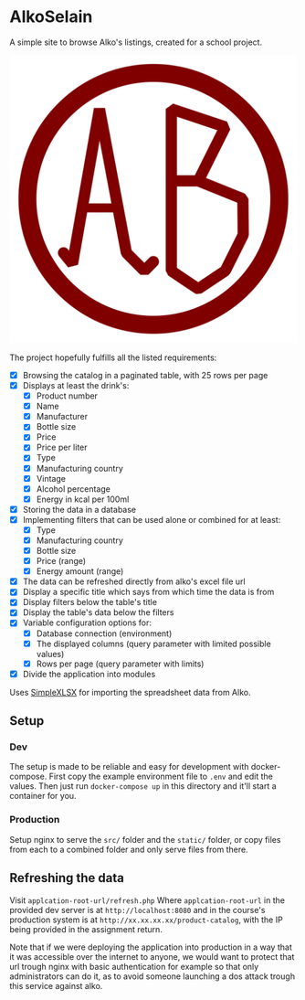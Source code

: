 # AlkoSelain

A simple site to browse Alko's listings, created for a school project.

![Logo](./src/logo.svg)

The project hopefully fulfills all the listed requirements:

- [x] Browsing the catalog in a paginated table, with 25 rows per page
- [x] Displays at least the drink's:
  - [x] Product number
  - [x] Name
  - [x] Manufacturer
  - [x] Bottle size
  - [x] Price
  - [x] Price per liter
  - [x] Type
  - [x] Manufacturing country
  - [x] Vintage
  - [x] Alcohol percentage
  - [x] Energy in kcal per 100ml
- [x] Storing the data in a database
- [x] Implementing filters that can be used alone or combined for at least:
  - [x] Type
  - [x] Manufacturing country
  - [x] Bottle size
  - [x] Price (range)
  - [x] Energy amount (range)
- [x] The data can be refreshed directly from alko's excel file url
- [x] Display a specific title which says from which time the data is from
- [x] Display filters below the table's title
- [x] Display the table's data below the filters
- [x] Variable configuration options for:
  - [x] Database connection (environment)
  - [x] The displayed columns (query parameter with limited possible values)
  - [x] Rows per page (query parameter with limits)
- [x] Divide the application into modules

Uses [SimpleXLSX](https://github.com/shuchkin/simplexlsx) for importing the spreadsheet data from Alko.

## Setup

### Dev

The setup is made to be reliable and easy for development with docker-compose.
First copy the example environment file to `.env` and edit the values.
Then just run `docker-compose up` in this directory and it'll start a container for you.

### Production

Setup nginx to serve the `src/` folder and the `static/` folder, or copy files from each to a combined folder and only serve files from there.

## Refreshing the data

Visit `applcation-root-url/refresh.php`
Where `applcation-root-url` in the provided dev server is at `http://localhost:8080` and in the course's production system is at `http://xx.xx.xx.xx/product-catalog`, with the IP being provided in the assignment return.

Note that if we were deploying the application into production in a way that it was accessible over the internet to anyone, we would want to protect that url trough nginx with basic authentication for example so that only administrators can do it, as to avoid someone launching a dos attack trough this service against alko.
